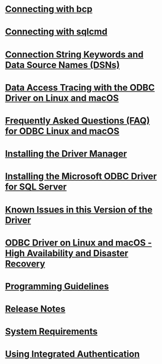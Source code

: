# [Connecting with **bcp**](connecting-with-bcp.md)
# [Connecting with **sqlcmd**](connecting-with-sqlcmd.md)
# [Connection String Keywords and Data Source Names (DSNs)](connection-string-keywords-and-data-source-names-dsns.md)
# [Data Access Tracing with the ODBC Driver on Linux and macOS](data-access-tracing-with-the-odbc-driver-on-linux.md)
# [Frequently Asked Questions (FAQ) for ODBC Linux and macOS](frequently-asked-questions-faq-for-odbc-linux.md)
# [Installing the Driver Manager](installing-the-driver-manager.md)
# [Installing the Microsoft ODBC Driver for SQL Server](installing-the-microsoft-odbc-driver-for-sql-server.md)
# [Known Issues in this Version of the Driver](known-issues-in-this-version-of-the-driver.md)
# [ODBC Driver on Linux and macOS - High Availability and Disaster Recovery](odbc-driver-on-linux-support-for-high-availability-disaster-recovery.md)
# [Programming Guidelines](programming-guidelines.md)
# [Release Notes](release-notes.md)
# [System Requirements](system-requirements.md)
# [Using Integrated Authentication](using-integrated-authentication.md)
